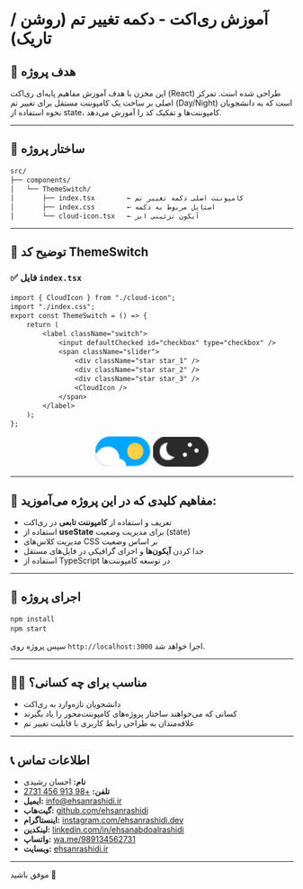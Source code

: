 # آموزش ری‌اکت - دکمه تغییر تم (روشن / تاریک)

## 🎯 هدف پروژه

این مخزن با هدف آموزش مفاهیم پایه‌ای ری‌اکت (React) طراحی شده است. تمرکز اصلی بر ساخت یک کامپوننت مستقل برای تغییر تم (Day/Night) است که به دانشجویان نحوه استفاده از state، کامپوننت‌ها و تفکیک کد را آموزش می‌دهد.

---

## 📁 ساختار پروژه

```
src/
├── components/
│   └── ThemeSwitch/
│       ├── index.tsx        ← کامپوننت اصلی دکمه تغییر تم
│       ├── index.css        ← استایل مربوط به دکمه
│       └── cloud-icon.tsx   ← آیکون تزئینی ابر
```

---

## 🧱 توضیح کد ThemeSwitch

### ✅ فایل `index.tsx`

```tsx
import { CloudIcon } from "./cloud-icon";
import "./index.css";
export const ThemeSwitch = () => {
    return (
        <label className="switch">
            <input defaultChecked id="checkbox" type="checkbox" />
            <span className="slider">
                <div className="star star_1" />
                <div className="star star_2" />
                <div className="star star_3" />
                <CloudIcon />
            </span>
        </label>
    );
};
```

<div align="center">
  <img src="screenshots/day.png" alt="Light Mode" width="100" />
  <img src="screenshots/night.png" alt="Dark Mode" width="100" />
</div>

---

## 📌 مفاهیم کلیدی که در این پروژه می‌آموزید:

-   تعریف و استفاده از **کامپوننت تابعی** در ری‌اکت
-   استفاده از **useState** برای مدیریت وضعیت (state)
-   مدیریت کلاس‌های CSS بر اساس وضعیت
-   جدا کردن **آیکون‌ها** و اجزای گرافیکی در فایل‌های مستقل
-   استفاده از TypeScript در توسعه کامپوننت‌ها

---

## 🚀 اجرای پروژه

```bash
npm install
npm start
```

سپس پروژه روی `http://localhost:3000` اجرا خواهد شد.

---

## 👨‍🏫 مناسب برای چه کسانی؟

-   دانشجویان تازه‌وارد به ری‌اکت
-   کسانی که می‌خواهند ساختار پروژه‌های کامپوننت‌محور را یاد بگیرند
-   علاقه‌مندان به طراحی رابط کاربری با قابلیت تغییر تم

---

## 📞 اطلاعات تماس

-   **نام:** احسان رشیدی
-   **تلفن:** [+98 913 456 2731](tel:+989134562731)
-   **ایمیل:** [info@ehsanrashidi.ir](mailto:info@ehsanrashidi.ir)
-   **گیت‌هاب:** [github.com/ehsanrashidi](https://github.com/ehsanrashidi)
-   **اینستاگرام:** [instagram.com/ehsanrashidi.dev](https://www.instagram.com/ehsanrashidi.dev)
-   **لینکدین:** [linkedin.com/in/ehsanabdoalrashidi](https://www.linkedin.com/in/ehsanabdoalrashidi)
-   **واتساپ:** [wa.me/989134562731](https://wa.me/989134562731)
-   **وبسایت:** [ehsanrashidi.ir](https://ehsanrashidi.ir/)

---

موفق باشید 🌟
